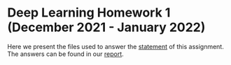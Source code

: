# Deep Learning Homework 1 (December 2021 - January 2022)

Here we present the files used to answer the [statement](statement.pdf) of this assignment.
The answers can be found in our [report](report.pdf).
